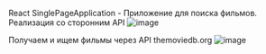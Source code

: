 React SinglePageApplication - Приложение для поиска фильмов. Реализация со сторонним API
![image](https://user-images.githubusercontent.com/45043894/138611172-29c2d091-701d-4374-9019-f79178b9579e.png)

Получаем и ищем фильмы через API themoviedb.org
![image](https://user-images.githubusercontent.com/45043894/138611312-24d10f0f-3397-4354-bb1b-9f08ba83198e.png)
